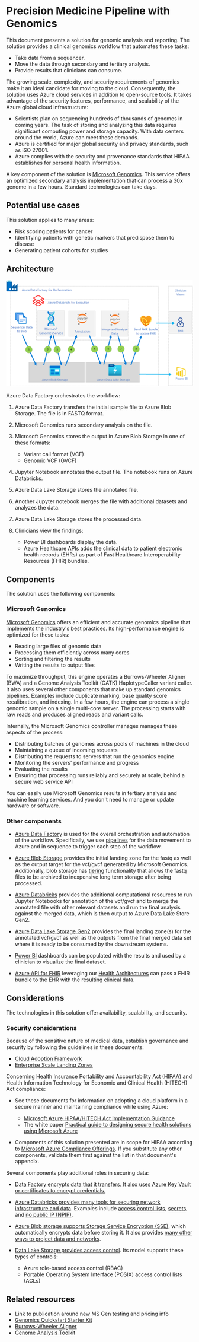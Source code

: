 # Precision Medicine Pipeline with Genomics

This document presents a solution for genomic analysis and reporting. The solution provides a clinical genomics workflow that automates these tasks:

- Take data from a sequencer.
- Move the data through secondary and tertiary analysis.
- Provide results that clinicians can consume.

The growing scale, complexity, and security requirements of genomics make it an ideal candidate for moving to the cloud. Consequently, the solution uses Azure cloud services in addition to open-source tools. It takes advantage of the security features, performance, and scalability of the Azure global cloud infrastructure:

- Scientists plan on sequencing hundreds of thousands of genomes in coming years. The task of storing and analyzing this data requires significant computing power and storage capacity. With data centers around the world, Azure can meet these demands.
- Azure is certified for major global security and privacy standards, such as ISO 27001.
- Azure complies with the security and provenance standards that HIPAA establishes for personal health information.

A key component of the solution is [Microsoft Genomics](https://azure.microsoft.com/services/genomics/). This service offers an optimized secondary analysis implementation that can process a 30x genome in a few hours. Standard technologies can take days.

## Potential use cases

This solution applies to many areas:

- Risk scoring patients for cancer
- Identifying patients with genetic markers that predispose them to disease
- Generating patient cohorts for studies

## Architecture

<img src="../media/genomic-analysis-reporting-architecture.png"/>

Azure Data Factory orchestrates the workflow:

1. Azure Data Factory transfers the initial sample file to Azure Blob Storage. The file is in FASTQ format.
1. Microsoft Genomics runs secondary analysis on the file.
1. Microsoft Genomics stores the output in Azure Blob Storage in one of these formats:

   - Variant call format (VCF)
   - Genomic VCF (GVCF)

1. Jupyter Notebook annotates the output file. The notebook runs on Azure Databricks.
1. Azure Data Lake Storage stores the annotated file.
1. Another Jupyter notebook merges the file with additional datasets and analyzes the data.
1. Azure Data Lake Storage stores the processed data.
1. Clinicians view the findings:

   - Power BI dashboards display the data.
   - Azure Healthcare APIs adds the clinical data to patient electronic health records (EHRs) as part of Fast Healthcare Interoperability Resources (FHIR) bundles.

## Components

The solution uses the following components:

### Microsoft Genomics

[Microsoft Genomics](https://docs.microsoft.com/azure/genomics/) offers an efficient and accurate genomics pipeline that implements the industry's best practices. Its high-performance engine is optimized for these tasks:

- Reading large files of genomic data
- Processing them efficiently across many cores
- Sorting and filtering the results
- Writing the results to output files

To maximize throughput, this engine operates a Burrows-Wheeler Aligner (BWA) and a Genome Analysis Toolkit (GATK) HaplotypeCaller variant caller. It also uses several other components that make up standard genomics pipelines. Examples include duplicate marking, base quality score recalibration, and indexing. In a few hours, the engine can process a single genomic sample on a single multi-core server. The processing starts with raw reads and produces aligned reads and variant calls.

Internally, the Microsoft Genomics controller manages manages these aspects of the process:

- Distributing batches of genomes across pools of machines in the cloud
- Maintaining a queue of incoming requests
- Distributing the requests to servers that run the genomics engine
- Monitoring the servers' performance and progress
- Evaluating the results
- Ensuring that processing runs reliably and securely at scale, behind a secure web service API

You can easily use Microsoft Genomics results in tertiary analysis and machine learning services. And you don't need to manage or update hardware or software.

### Other components

- [Azure Data Factory](https://docs.microsoft.com/azure/data-factory/introduction) is used for the overall orchestration and automation of the workflow. Specifically, we use [pipelines](https://docs.microsoft.com/azure/data-factory/concepts-pipelines-activities) for the data movement to Azure and in sequence to trigger each step of the workflow.

- [Azure Blob Storage](https://docs.microsoft.com/azure/storage/blobs/) provides the initial landing zone for the fastq as well as the output target for the vcf/gvcf generated by Microsoft Genomics. Additionally, blob storage has [tiering](https://docs.microsoft.com/azure/storage/blobs/storage-blob-storage-tiers) functionality that allows the fastq files to be archived to inexpensive long term storage after being processed.

- [Azure Databricks](https://docs.microsoft.com/azure/databricks/) provides the additional computational resources to run Jupyter Notebooks for annotation of the vcf/gvcf and to merge the annotated file with other relevant datasets and run the final analysis against the merged data, which is then output to Azure Data Lake Store Gen2.

- [Azure Data Lake Storage Gen2](https://docs.microsoft.com/azure/storage/blobs/data-lake-storage-introduction) provides the final landing zone(s) for the annotated vcf/gvcf as well as the outputs from the final merged data set where it is ready to be consumed by the downstream systems.

- [Power BI](https://docs.microsoft.com/power-bi/fundamentals/) dashboards can be populated with the results and used by a clinician to visualize the final dataset.

- [Azure API for FHIR](https://docs.microsoft.com/azure/healthcare-apis/fhir/) leveraging our [Health Architectures](https://github.com/microsoft/health-architectures) can pass a FHIR bundle to the EHR with the resulting clinical data.

## Considerations

The technologies in this solution offer availability, scalability, and security.

### Security considerations

Because of the sensitive nature of medical data, establish governance and security by following the guidelines in these documents:

- [Cloud Adoption Framework](https://docs.microsoft.com/azure/cloud-adoption-framework/)
- [Enterprise Scale Landing Zones](https://docs.microsoft.comazure/cloud-adoption-framework/ready/enterprise-scale/)

Concerning Health Insurance Portability and Accountability Act (HIPAA) and Health Information Technology for Economic and Clinical Health (HITECH) Act compliance:

- See these documents for information on adopting a cloud platform in a secure manner and maintaining compliance while using Azure:

  - [Microsoft Azure HIPAA/HITECH Act Implementation Guidance](https://aka.ms/azurehipaaguidance)
  - The white paper [Practical guide to designing secure health solutions using Microsoft Azure](https://aka.ms/azureindustrysecurity)

- Components of this solution presented are in scope for HIPAA according to [Microsoft Azure Compliance Offerings](https://azure.microsoft.com/mediahandler/files/resourcefiles/microsoft-azure-compliance-offerings/Microsoft%20Azure%20Compliance%20Offerings.pdf). If you substitute any other components, validate them first against the list in that document's appendix.

Several components play additional roles in securing data:

- [Data Factory encrypts data that it transfers. It also uses Azure Key Vault or certificates to encrypt credentials.][Security considerations for data movement in Azure Data Factory]
- [Azure Databricks provides many tools for securing network infrastructure and data][Azure Databricks security guide]. Examples include [access control lists][Access control in Azure Databricks], [secrets][Secret management in Azure Databricks], and [no public IP (NPIP)][Secure cluster connectivity (No Public IP / NPIP)].

- [Azure Blob storage supports Storage Service Encryption (SSE)][Azure Storage encryption for data at rest], which automatically encrypts data before storing it. It also provides [many other ways to project data and networks][Security recommendations for Blob storage].
- [Data Lake Storage provides access control][Access control lists (ACLs) in Azure Data Lake Storage Gen2]. Its model supports these types of controls:

  - Azure role-based access control (RBAC)
  - Portable Operating System Interface (POSIX) access control lists (ACLs)

## Related resources

- Link to publication around new MS Gen testing and pricing info
- [Genomics Quickstart Starter Kit](https://github.com/microsoft/Genomics-Quickstart)
- [Burrows-Wheeler Aligner](http://bio-bwa.sourceforge.net/)
- [Genome Analysis Toolkit](https://gatk.broadinstitute.org/hc/en-us)


[Access control lists (ACLs) in Azure Data Lake Storage Gen2]: /azure/storage/blobs/data-lake-storage-access-control
[Access control in Azure Databricks]: /azure/databricks/security/access-control/
[Azure Databricks security guide]: /azure/databricks/security/
[Azure Storage encryption for data at rest]: /azure/storage/common/storage-service-encryption
[Secure cluster connectivity (No Public IP / NPIP)]: /azure/databricks/security/secure-cluster-connectivity
[Secret management in Azure Databricks]: /azure/databricks/security/secrets/
[Security considerations for data movement in Azure Data Factory]: /azure/data-factory/data-movement-security-considerations
[Security recommendations for Blob storage]: /azure/storage/blobs/security-recommendations